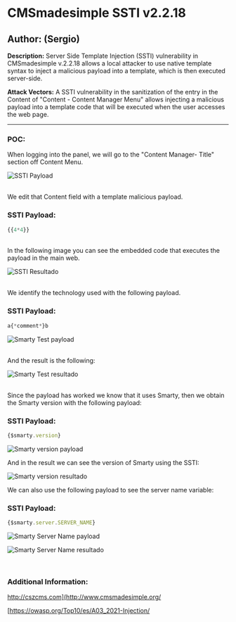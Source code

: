 # CMSmadesimple SSTI v2.2.18

## Author: (Sergio)

**Description:** Server Side Template Injection (SSTI) vulnerability in CMSmadesimple v.2.2.18 allows a local attacker to use native template syntax to inject a malicious payload into a template, which is then executed server-side.

**Attack Vectors:** A SSTI vulnerability in the sanitization of the entry in the Content of "Content - Content Manager Menu" allows injecting  a malicious payload into a template code that will be executed when the user accesses the web page.

---

### POC:


When logging into the panel, we will go to the "Content Manager- Title" section off Content Menu.

![SSTI Payload](https://github.com/sromanhu/CMSmadesimple-SSTI--Content/assets/87250597/bf05b1a2-9d58-4f0d-8f54-00211465d90a)




<br>
We edit that Content field with a template malicious payload.


### SSTI Payload:

```js
{{4*4}}
```

<br>
In the following image you can see the embedded code that executes the payload in the main web.

![SSTI Resultado](https://github.com/sromanhu/CMSmadesimple-SSTI--Content/assets/87250597/848c4def-6351-4ee3-b532-4ab0f7d2357e)




<br>
We identify the technology used with the following payload.


### SSTI Payload:

```js
a{*comment*}b
```

![Smarty Test payload](https://github.com/sromanhu/CMSmadesimple-SSTI--Content/assets/87250597/73943f46-93d5-4abd-92a2-03a06f809b63)


<br>
And the result is the following:


![Smarty Test resultado](https://github.com/sromanhu/CMSmadesimple-SSTI--Content/assets/87250597/8a13c1a9-7264-4fa9-a7d5-afffe2a4a07b)


<br>
Since the payload has worked we know that it uses Smarty, then we obtain the Smarty version with the following payload:

### SSTI Payload:

```js
{$smarty.version}
```

![Smarty version payload](https://github.com/sromanhu/CMSmadesimple-SSTI--Content/assets/87250597/efcc4771-61e6-4e66-845d-450cff7ff2ce)



And in the result we can see the version of Smarty using the SSTI:

![Smarty version resultado](https://github.com/sromanhu/CMSmadesimple-SSTI--Content/assets/87250597/c80e1ee2-d5f2-4a28-be77-ba90a7600c8e)


We can also use the following payload to see the server name variable:

### SSTI Payload:

```js
{$smarty.server.SERVER_NAME}
```



![Smarty Server Name payload](https://github.com/sromanhu/CMSmadesimple-SSTI--Content/assets/87250597/c078dcf5-7bd8-429b-9286-27937e0833fc)


![Smarty Server Name resultado](https://github.com/sromanhu/CMSmadesimple-SSTI--Content/assets/87250597/ccde005e-8cc2-4cc2-a127-850238893b03)




</br>

### Additional Information:
http://cszcms.com](http://www.cmsmadesimple.org/

[https://owasp.org/Top10/es/A03_2021-Injection/
